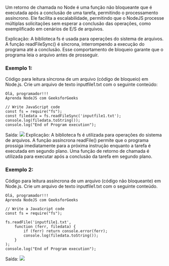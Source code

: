 Um retorno de chamada no Node é uma função não bloqueante que é executada após a conclusão de uma tarefa, permitindo o processamento assíncrono. Ele facilita a escalabilidade, permitindo que o NodeJS processe múltiplas solicitações sem esperar a conclusão das operações, como exemplificado em cenários de E/S de arquivos.

Explicação: A biblioteca fs é usada para operações do sistema de arquivos. A função readFileSync() é síncrona, interrompendo a execução do programa até a conclusão. Esse comportamento de bloqueio garante que o programa leia o arquivo antes de prosseguir.

### Exemplo 1: 
Código para leitura síncrona de um arquivo (código de bloqueio) em Node.js. Crie um arquivo de texto inputfile1.txt com o seguinte conteúdo:

```
Olá, programador!!!   
Aprenda NodeJS com GeeksforGeeks
```

```node
// Write JavaScript code
const fs = require("fs");
const filedata = fs.readFileSync('inputfile1.txt');
console.log(filedata.toString());
console.log("End of Program execution");
```

Saída:
![](https://media.geeksforgeeks.org/wp-content/uploads/20191129122614/Output99.png)
Explicação: A biblioteca fs é utilizada para operações do sistema de arquivos. A função assíncrona readFile() permite que o programa prossiga imediatamente para a próxima instrução enquanto a tarefa é executada em segundo plano. Uma função de retorno de chamada é utilizada para executar após a conclusão da tarefa em segundo plano.

### Exemplo 2: 
Código para leitura assíncrona de um arquivo (código não bloqueante) em Node.js. Crie um arquivo de texto inputfile1.txt com o seguinte conteúdo.

```
Olá, programador!!!   
Aprenda NodeJS com GeeksforGeeks
```

```node
// Write a JavaScript code
const fs = require("fs");

fs.readFile('inputfile1.txt',
    function (ferr, filedata) {
        if (ferr) return console.error(ferr);
        console.log(filedata.toString());
    }
);
console.log("End of Program execution");
```

Saída:
![](https://media.geeksforgeeks.org/wp-content/uploads/20191129123014/Output100.png)


